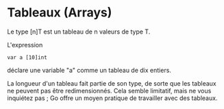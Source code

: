 # Tableaux (Arrays)

Le type [n]T est un tableau de n valeurs de type T.

L'expression

    var a [10]int

déclare une variable "a" comme un tableau de dix entiers.

La longueur d'un tableau fait partie de son type, de sorte que les tableaux ne peuvent pas être redimensionnés.
Cela semble limitatif, mais ne vous inquiétez pas ; Go offre un moyen pratique de travailler avec des tableaux.